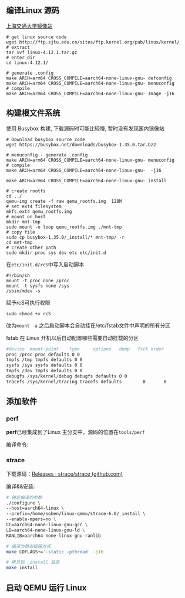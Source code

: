 ## 编译Linux 源码

[上海交通大学镜像站](http://ftp.sjtu.edu.cn/sites/ftp.kernel.org/pub/linux/kernel/)

```shell
# get linux source code
wget http://ftp.sjtu.edu.cn/sites/ftp.kernel.org/pub/linux/kernel/
# extract
tar xvf linux-4.12.1.tar.gz
# enter dir
cd linux-4.12.1/

# generate .config
make ARCH=arm64 CROSS_COMPILE=aarch64-none-linux-gnu- defconfig
make ARCH=arm64 CROSS_COMPILE=aarch64-none-linux-gnu- menuconfig
# compile 
make ARCH=arm64 CROSS_COMPILE=aarch64-none-linux-gnu- Image -j16
```



## 构建根文件系统

使用 Busybox 构建, 下载源码时可能比较慢, 暂时没有发现国内镜像站

```shell
# Download busybox source code
wget https://busybox.net/downloads/busybox-1.35.0.tar.bz2

# menuconfig - generate .config
make ARCH=arm64 CROSS_COMPILE=aarch64-none-linux-gnu- menuconfig
# compile
make ARCH=arm64 CROSS_COMPILE=aarch64-none-linux-gnu-  -j16

make ARCH=arm64 CROSS_COMPILE=aarch64-none-linux-gnu- install

# create rootfs
cd ../
qemu-img create -f raw qemu_rootfs.img  128M
# set ext4 filesystem
mkfs.ext4 qemu_rootfs.img
# mount on host
mkdir mnt-tmp
sudo mount -o loop qemu_rootfs.img ./mnt-tmp
# copy file
sudo cp busybox-1.35.0/_install/* mnt-tmp/ -r
cd mnt-tmp
# create other path
sudo mkdir proc sys dev etc etc/init.d
```

在`etc/init.d/rcS`中写入启动脚本

```shell
#!/bin/sh
mount -t proc none /proc
mount -t sysfs none /sys
/sbin/mdev -s
```

赋予rcS可执行权限

```shell
sudo chmod +x rcS
```



改为`mount -a` 之后启动脚本会自动挂在/etc/fstab文件中声明的所有分区

fstab 在 Linux 开机以后自动配置哪些需要自动挂载的分区  

```sh
#device  mount-point    type     options   dump   fsck order
proc /proc proc defaults 0 0
tmpfs /tmp tmpfs defaults 0 0
sysfs /sys sysfs defaults 0 0
tmpfs /dev tmpfs defaults 0 0
debugfs /sys/kernel/debug debugfs defaults 0 0
tracefs /sys/kernel/tracing tracefs defaults        0       0
```



## 添加软件

### perf

**perf**已经集成到了Linux 主分支中，源码的位置在`tools/perf`

编译命令:



### strace

下载源码：[Releases · strace/strace (github.com)](https://github.com/strace/strace/releases)

编译&&安装:

```sh
# 确定编译的参数
./configure \
--host=aarch64-linux \
--prefix=/home/soben/linux-qemu/strace-6.0/_install \
--enable-mpers=no \
CC=aarch64-none-linux-gnu-gcc \
LD=aarch64-none-linux-gnu-ld \
RANLIB=aarch64-none-linux-gnu-ranlib

# 编译为静态链接方式
make LDFLAGS+='-static -pthread' -j16

# 拷贝到 _install 目录
make install
```







## 启动 QEMU 运行 Linux

